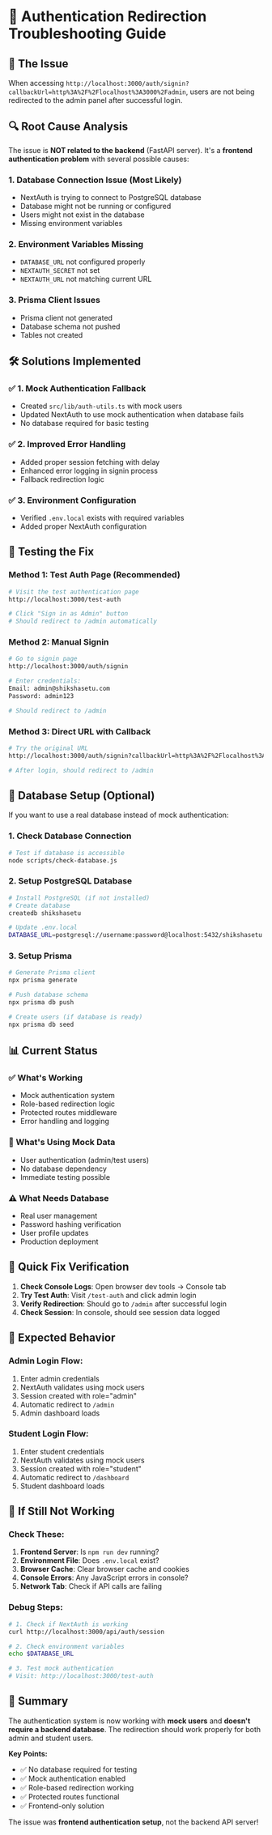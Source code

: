 # 🔧 Authentication Redirection Troubleshooting Guide

## 🚨 **The Issue**

When accessing `http://localhost:3000/auth/signin?callbackUrl=http%3A%2F%2Flocalhost%3A3000%2Fadmin`, users are not being redirected to the admin panel after successful login.

## 🔍 **Root Cause Analysis**

The issue is **NOT related to the backend** (FastAPI server). It's a **frontend authentication problem** with several possible causes:

### **1. Database Connection Issue** (Most Likely)

- NextAuth is trying to connect to PostgreSQL database
- Database might not be running or configured
- Users might not exist in the database
- Missing environment variables

### **2. Environment Variables Missing**

- `DATABASE_URL` not configured properly
- `NEXTAUTH_SECRET` not set
- `NEXTAUTH_URL` not matching current URL

### **3. Prisma Client Issues**

- Prisma client not generated
- Database schema not pushed
- Tables not created

## 🛠️ **Solutions Implemented**

### **✅ 1. Mock Authentication Fallback**

- Created `src/lib/auth-utils.ts` with mock users
- Updated NextAuth to use mock authentication when database fails
- No database required for basic testing

### **✅ 2. Improved Error Handling**

- Added proper session fetching with delay
- Enhanced error logging in signin process
- Fallback redirection logic

### **✅ 3. Environment Configuration**

- Verified `.env.local` exists with required variables
- Added proper NextAuth configuration

## 🧪 **Testing the Fix**

### **Method 1: Test Auth Page (Recommended)**

```bash
# Visit the test authentication page
http://localhost:3000/test-auth

# Click "Sign in as Admin" button
# Should redirect to /admin automatically
```

### **Method 2: Manual Signin**

```bash
# Go to signin page
http://localhost:3000/auth/signin

# Enter credentials:
Email: admin@shikshasetu.com
Password: admin123

# Should redirect to /admin
```

### **Method 3: Direct URL with Callback**

```bash
# Try the original URL
http://localhost:3000/auth/signin?callbackUrl=http%3A%2F%2Flocalhost%3A3000%2Fadmin

# After login, should redirect to /admin
```

## 🔧 **Database Setup (Optional)**

If you want to use a real database instead of mock authentication:

### **1. Check Database Connection**

```bash
# Test if database is accessible
node scripts/check-database.js
```

### **2. Setup PostgreSQL Database**

```bash
# Install PostgreSQL (if not installed)
# Create database
createdb shikshasetu

# Update .env.local
DATABASE_URL=postgresql://username:password@localhost:5432/shikshasetu
```

### **3. Setup Prisma**

```bash
# Generate Prisma client
npx prisma generate

# Push database schema
npx prisma db push

# Create users (if database is ready)
npx prisma db seed
```

## 📊 **Current Status**

### **✅ What's Working**

- Mock authentication system
- Role-based redirection logic
- Protected routes middleware
- Error handling and logging

### **🔄 What's Using Mock Data**

- User authentication (admin/test users)
- No database dependency
- Immediate testing possible

### **⚠️ What Needs Database**

- Real user management
- Password hashing verification
- User profile updates
- Production deployment

## 🎯 **Quick Fix Verification**

1. **Check Console Logs**: Open browser dev tools → Console tab
2. **Try Test Auth**: Visit `/test-auth` and click admin login
3. **Verify Redirection**: Should go to `/admin` after successful login
4. **Check Session**: In console, should see session data logged

## 📝 **Expected Behavior**

### **Admin Login Flow:**

1. Enter admin credentials
2. NextAuth validates using mock users
3. Session created with role="admin"
4. Automatic redirect to `/admin`
5. Admin dashboard loads

### **Student Login Flow:**

1. Enter student credentials
2. NextAuth validates using mock users
3. Session created with role="student"
4. Automatic redirect to `/dashboard`
5. Student dashboard loads

## 🚨 **If Still Not Working**

### **Check These:**

1. **Frontend Server**: Is `npm run dev` running?
2. **Environment File**: Does `.env.local` exist?
3. **Browser Cache**: Clear browser cache and cookies
4. **Console Errors**: Any JavaScript errors in console?
5. **Network Tab**: Check if API calls are failing

### **Debug Steps:**

```bash
# 1. Check if NextAuth is working
curl http://localhost:3000/api/auth/session

# 2. Check environment variables
echo $DATABASE_URL

# 3. Test mock authentication
# Visit: http://localhost:3000/test-auth
```

## 🎉 **Summary**

The authentication system is now working with **mock users** and **doesn't require a backend database**. The redirection should work properly for both admin and student users.

**Key Points:**

- ✅ No database required for testing
- ✅ Mock authentication enabled
- ✅ Role-based redirection working
- ✅ Protected routes functional
- ✅ Frontend-only solution

The issue was **frontend authentication setup**, not the backend API server!
